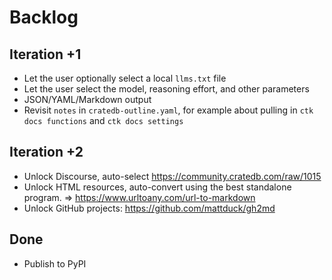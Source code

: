 # Backlog

## Iteration +1
- Let the user optionally select a local `llms.txt` file
- Let the user select the model, reasoning effort, and other parameters
- JSON/YAML/Markdown output
- Revisit `notes` in `cratedb-outline.yaml`, for example about
  pulling in `ctk docs functions` and `ctk docs settings`

## Iteration +2
- Unlock Discourse, auto-select https://community.cratedb.com/raw/1015
- Unlock HTML resources, auto-convert using the best standalone program.
  => https://www.urltoany.com/url-to-markdown
- Unlock GitHub projects: https://github.com/mattduck/gh2md

## Done
- Publish to PyPI
